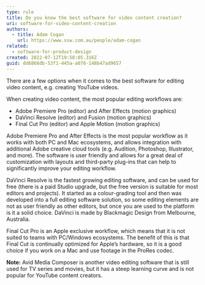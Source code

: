 ```yaml
---
type: rule
title: Do you know the best software for video content creation?
uri: software-for-video-content-creation
authors:
  - title: Adam Cogan
    url: https://www.ssw.com.au/people/adam-cogan
related:
  - software-for-product-design
created: 2022-07-12T19:58:05.316Z
guid: dd6868db-53f1-445a-a078-148b47ad9657
---
```

There are a few options when it comes to the best software for editing video content, e.g. creating YouTube videos. 

When creating video content, the most popular editing workflows are:

- Adobe Premiere Pro (editor) and After Effects (motion graphics)
- DaVinci Resolve (editor) and Fusion (motion graphics)
- Final Cut Pro (editor) and Apple Motion (motion graphics)

<!--endintro-->
 
Adobe Premiere Pro and After Effects is the most popular workflow as it works with both PC and Mac ecosystems, and allows integration with additional Adobe creative cloud tools (e.g. Audition, Photoshop, Illustrator, and more).
The software is user friendly and allows for a great deal of customization with layouts and third-party plug-ins that can help to significantly improve your editing workflow.
 
DaVinci Resolve is the fastest growing editing software, and can be used for free (there is a paid Studio upgrade, but the free version is suitable for most editors and projects). 
It started as a colour-grading tool and then was developed into a full editing software solution, so some editing elements are not as user friendly as other editors, but once you are used to the platform is it a solid choice.
DaVinci is made by Blackmagic Design from Melbourne, Australia.

Final Cut Pro is an Apple exclusive workflow, which means that it is not suited to teams with PC/Windows ecosystems. The benefit of this is that Final Cut is continually optimized for Apple’s hardware, so it is a good choice if you work on a Mac and use footage in the ProRes codec.
 
**Note:** Avid Media Composer is another video editing software that is still used for TV series and movies, but it has a steep learning curve and is not popular for YouTube content creators.
